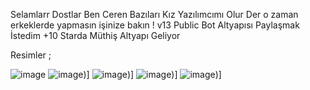 Selamlarr Dostlar Ben Ceren Bazıları Kız Yazılımcımı Olur Der o zaman erkeklerde yapmasın işinize bakın ! v13 Public Bot Altyapısı Paylaşmak İstedim +10 Starda Müthiş Altyapı Geliyor

Resimler ;

![image](https://media.discordapp.net/attachments/982009622510575699/987580743670722591/unknown.png?width=355&height=103)
![image](https://media.discordapp.net/attachments/982009622510575699/987581913768263700/unknown.png?width=662&height=137))]
![image](https://media.discordapp.net/attachments/982009622510575699/987583448405405736/unknown.png?width=299&height=105))]
![image](https://media.discordapp.net/attachments/982009622510575699/987491443293687840/unknown.png?width=665&height=218))]
![image](https://media.discordapp.net/attachments/982009622510575699/987492008220299324/unknown.png?width=663&height=170))]
